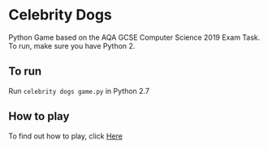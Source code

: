 # Celebrity Dogs
Python Game based on the AQA GCSE Computer Science 2019 Exam Task.  
To run, make sure you have Python 2.  
## To run
Run `celebrity dogs game.py` in Python 2.7
## How to play
To find out how to play, click [Here](https://github.com/jaxk25/Celebrity-Dogs/wiki/How-to-play)  
